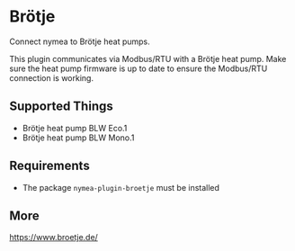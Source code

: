 # Brötje

Connect nymea to Brötje heat pumps. 

This plugin communicates via Modbus/RTU with a Brötje heat pump. Make sure the heat pump firmware is up to date to ensure the Modbus/RTU connection is working.


## Supported Things

* Brötje heat pump BLW Eco.1
* Brötje heat pump BLW Mono.1

## Requirements

* The package `nymea-plugin-broetje` must be installed

## More

https://www.broetje.de/
